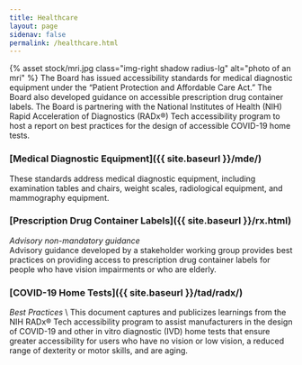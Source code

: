 ```yaml
---
title: Healthcare
layout: page
sidenav: false
permalink: /healthcare.html
---
```



{% asset stock/mri.jpg class="img-right shadow radius-lg" alt="photo of an mri" %}
The Board has issued accessibility standards for medical diagnostic equipment under the “Patient Protection and Affordable Care Act.” The Board also developed guidance on accessible prescription drug container labels. The Board is partnering with the National Institutes of Health (NIH) Rapid Acceleration of Diagnostics (RADx®) Tech accessibility program to host a report on best practices for the design of accessible COVID-19 home tests.

### [Medical Diagnostic Equipment]({{ site.baseurl }}/mde/)
These standards address medical diagnostic equipment, including examination tables and chairs, weight scales, radiological equipment, and mammography equipment.

### [Prescription Drug Container Labels]({{ site.baseurl }}/rx.html)
*Advisory non-mandatory guidance* \
Advisory guidance developed by a stakeholder working group provides best practices on providing access to prescription drug container labels for people who have vision impairments or who are elderly.

### [COVID-19 Home Tests]({{ site.baseurl }}/tad/radx/)
*Best Practices* \ 
This document captures and publicizes learnings from the NIH RADx® Tech accessibility program to assist manufacturers in the design of COVID-19 and other in vitro diagnostic (IVD) home tests that ensure greater accessibility for users who have no vision or low vision, a reduced range of dexterity or motor skills, and are aging.
